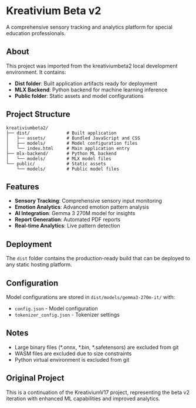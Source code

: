 # Kreativium Beta v2

A comprehensive sensory tracking and analytics platform for special education professionals.

## About

This project was imported from the kreativiumbeta2 local development environment. It contains:

- **Dist folder**: Built application artifacts ready for deployment
- **MLX Backend**: Python backend for machine learning inference
- **Public folder**: Static assets and model configurations

## Project Structure

```
kreativiumbeta2/
├── dist/              # Built application
│   ├── assets/        # Bundled JavaScript and CSS
│   ├── models/        # Model configuration files
│   └── index.html     # Main application entry
├── mlx-backend/       # Python ML backend
│   └── models/        # MLX model files
└── public/            # Static assets
    └── models/        # Public model files
```

## Features

- **Sensory Tracking**: Comprehensive sensory input monitoring
- **Emotion Analytics**: Advanced emotion pattern analysis
- **AI Integration**: Gemma 3 270M model for insights
- **Report Generation**: Automated PDF reports
- **Real-time Analytics**: Live pattern detection

## Deployment

The `dist` folder contains the production-ready build that can be deployed to any static hosting platform.

## Configuration

Model configurations are stored in `dist/models/gemma3-270m-it/` with:
- `config.json` - Model configuration
- `tokenizer_config.json` - Tokenizer settings

## Notes

- Large binary files (*.onnx, *.bin, *.safetensors) are excluded from git
- WASM files are excluded due to size constraints
- Python virtual environment is excluded from git

## Original Project

This is a continuation of the KreativiumV17 project, representing the beta v2 iteration with enhanced ML capabilities and improved analytics.
